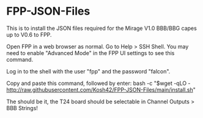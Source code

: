 # FPP-JSON-Files

This is to install the JSON files required for the Mirage V1.0 BBB/BBG capes up to V0.6 to FPP.

Open FPP in a web browser as normal. Go to Help > SSH Shell. You may need to enable "Advanced Mode" in the FPP UI settings to see this command.

Log in to the shell with the user "fpp" and the password "falcon".

Copy and paste this command, followed by enter:
bash -c "$wget -qLO - http://raw.githubusercontent.com/Kosh42/FPP-JSON-Files/main/install.sh"

The should be it, the T24 board should be selectable in Channel Outputs > BBB Strings!
